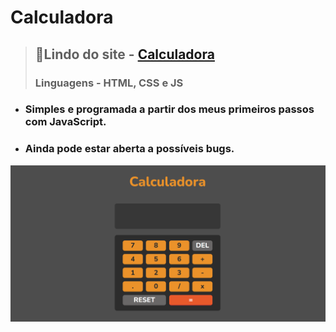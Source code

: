# Calculadora 
> ## 📌Lindo do site - [Calculadora](https://leticiaok.github.io/calculadora/)
> ### Linguagens - HTML, CSS e JS
* ### Simples e programada a partir dos meus primeiros passos com JavaScript.
* ### Ainda pode estar aberta a possíveis bugs.
![](imagens/calculadora.png)
